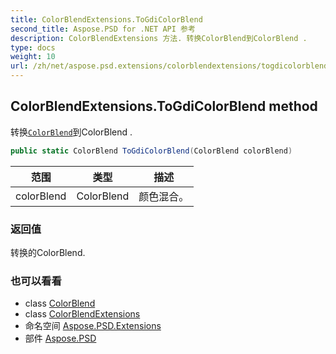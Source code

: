 ```yaml
---
title: ColorBlendExtensions.ToGdiColorBlend
second_title: Aspose.PSD for .NET API 参考
description: ColorBlendExtensions 方法. 转换ColorBlend到ColorBlend .
type: docs
weight: 10
url: /zh/net/aspose.psd.extensions/colorblendextensions/togdicolorblend/
---
```

## ColorBlendExtensions.ToGdiColorBlend method

转换[`ColorBlend`](../../../aspose.psd/colorblend/)到ColorBlend .

```csharp
public static ColorBlend ToGdiColorBlend(ColorBlend colorBlend)
```

| 范围 | 类型 | 描述 |
| --- | --- | --- |
| colorBlend | ColorBlend | 颜色混合。 |

### 返回值

转换的ColorBlend.

### 也可以看看

* class [ColorBlend](../../../aspose.psd/colorblend/)
* class [ColorBlendExtensions](../)
* 命名空间 [Aspose.PSD.Extensions](../../colorblendextensions/)
* 部件 [Aspose.PSD](../../../)


